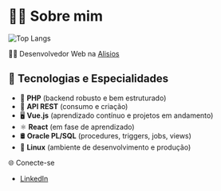 # 👨‍💻 Sobre mim
![Top Langs](https://github-readme-stats.vercel.app/api/top-langs/?username=danielbrazz&layout=compact&theme=tokyonight)

👨‍💻 Desenvolvedor Web na [Alisios](http://hbtec.com.br/portal/)

## 💼 Tecnologias e Especialidades

- 🐘 **PHP** (backend robusto e bem estruturado)
- 🔄 **API REST** (consumo e criação)
- 🖥️ **Vue.js** (aprendizado contínuo e projetos em andamento)
- ⚛️ **React** (em fase de aprendizado)
- 🛢️ **Oracle PL/SQL** (procedures, triggers, jobs, views)
- 🐧 **Linux** (ambiente de desenvolvimento e produção)


🌐 Conecte-se
 - [LinkedIn](https://www.linkedin.com/in/daniel-braz-b52447207/)
